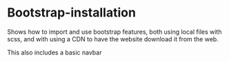 # Bootstrap-installation
Shows how to import and use bootstrap features, both using local files with scss, and with using a CDN to have the website download it from the web.

This also includes a basic navbar
